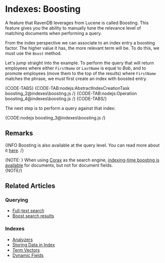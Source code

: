 # Indexes: Boosting

A feature that RavenDB leverages from Lucene is called Boosting. This feature gives you the ability to manually tune the relevance level of matching documents when performing a query. 

From the index perspective we can associate to an index entry a boosting factor. The higher value it has, the more relevant term will be. To do this, we must use the `Boost` method.

Let's jump straight into the example. To perform the query that will return employees where either `FirstName` or `LastName` is equal to _Bob_, and to promote employees (move them to the top of the results) where `FirstName` matches the phrase, we must first create an index with boosted entry.

{CODE-TABS}
{CODE-TAB:nodejs:AbstractIndexCreationTask boosting_2@indexes\boosting.js /}
{CODE-TAB:nodejs:Operation boosting_4@indexes\boosting.js /}
{CODE-TABS/}

The next step is to perform a query against that index:

{CODE:nodejs boosting_3@indexes\boosting.js /}

## Remarks

{INFO Boosting is also available at the query level. You can read more about it [here](../client-api/session/querying/text-search/boost-search-results). /}

{NOTE: }
When using [Corax](../indexes/search-engine/corax) as the search engine, 
[indexing-time boosting is available](../indexes/search-engine/corax#supported-features) 
for documents, but not for document fields.  
{NOTE/}

## Related Articles

### Querying

- [Full-text search](../client-api/session/querying/text-search/full-text-search)
- [Boost search results](../client-api/session/querying/text-search/boost-search-results)

### Indexes

- [Analyzers](../indexes/using-analyzers)
- [Storing Data in Index](../indexes/storing-data-in-index)
- [Term Vectors](../indexes/using-term-vectors)
- [Dynamic Fields](../indexes/using-dynamic-fields)
